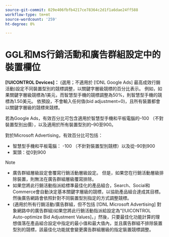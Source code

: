 ```yaml
---
source-git-commit: 029e406fbfb4217ce78364c2d1f1a6dae24ff588
workflow-type: tm+mt
source-wordcount: '259'
ht-degree: 0%

---
```

# GGL和MS行銷活動和廣告群組設定中的裝置欄位

**[!UICONTROL Devices]：** (選用；不適用於 [!DNL Google Ads] 最高成效行銷活動)設定不同裝置型別的競標調整，以關鍵字層級競標的百分比表示。 例如，如果關鍵字層級競標為1美元，而智慧型手機的競標調整為50%，則智慧型手機的競標為1.50美元。 依預設，不會輸入任何值(bid adjustment=0)，且所有裝置都會以關鍵字層級的競標來競標。

若為Google Ads，有效百分比可包含適用於智慧型手機和平板電腦的–100 （不對裝置型別出價），以及適用於所有裝置型別的–90至900。

對於Microsoft Advertising，有效百分比可包括：

* 智慧型手機和平板電腦： -100 （不針對裝置型別競標）以及從–90到900
* 案頭：從0到900

>[!NOTE]
>* 廣告群組層級設定會覆寫行銷活動層級設定。 但是，如果您在行銷活動層級排除裝置，則無法在廣告群組層級覆寫排除。
>* 如果您將此行銷活動指派給標準最佳化的產品組合，Search、Social和Commerce會自動決定基本關鍵字層級的競標，以協助產品組合達成其目標。 然後廣告網路會依照針對不同裝置型別指定的方式調整競標。
>* (適用於所有行銷活動/廣告群組，但不包括 [!DNL Microsoft Advertising] 對象網路中的廣告群組)如果您將此行銷活動指派給設定為&quot;[!UICONTROL Auto-optimize Bid Adjustment Values]，」然後，只要最佳化功能計算的理想值落在產品組合設定中指定的最小值和最大值內，並且廣告群組不排除裝置型別的競標，該最佳化功能就會變更廣告群組層級的指定裝置競標調整。

